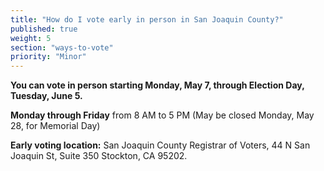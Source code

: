 ```yaml
---
title: "How do I vote early in person in San Joaquin County?"
published: true
weight: 5
section: "ways-to-vote"
priority: "Minor"
---
```


**You can vote in person starting Monday, May 7, through Election Day, Tuesday, June 5.**  

**Monday through Friday** from 8 AM to 5 PM (May be closed Monday, May 28, for Memorial Day) 

**Early voting location:** San Joaquin County Registrar of Voters, 44 N San Joaquin St, Suite 350 Stockton, CA 95202.  
